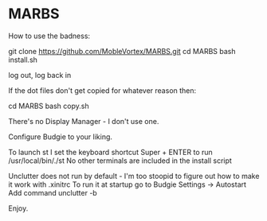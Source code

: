 # MARBS

How to use the badness:

git clone https://github.com/MobleVortex/MARBS.git
cd MARBS
bash install.sh

log out, log back in

If the dot files don't get copied for whatever reason then:

cd MARBS
bash copy.sh

There's no Display Manager - I don't use one.

Configure Budgie to your liking.

To launch st I set the keyboard shortcut Super + ENTER to run /usr/local/bin/./st
No other terminals are included in the install script

Unclutter does not run by default - I'm too stoopid to figure out how to make it work with .xinitrc
To run it at startup go to Budgie Settings -> Autostart
Add command unclutter -b

Enjoy.
